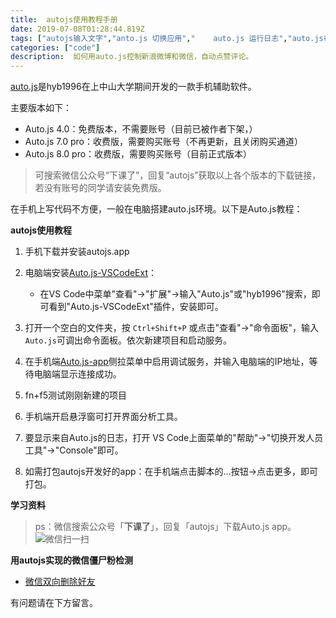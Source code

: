 ```yaml
---
title:  autojs使用教程手册
date: 2019-07-08T01:28:44.819Z
tags: ["autojs输入文字","anto.js 切换应用","	auto.js 运行日志","auto.js布局分析的使用方法"]
categories: ["code"]
description:  如何用auto.js控制新浪微博和微信，自动点赞评论。
---
```


[auto.js](https://hyb1996.github.io/AutoJs-Docs/#/)是hyb1996在上中山大学期间开发的一款手机辅助软件。

主要版本如下：

- Auto.js 4.0：免费版本，不需要账号（目前已被作者下架，）
- Auto.js 7.0 pro：收费版，需要购买账号（不再更新，且关闭购买通道）
- Auto.js 8.0 pro：收费版，需要购买账号（目前正式版本）

> 可搜索微信公众号“下课了”，回复“autojs”获取以上各个版本的下载链接，若没有账号的同学请安装免费版。

在手机上写代码不方便，一般在电脑搭建auto.js环境。以下是Auto.js教程：

**autojs使用教程**

1. 手机下载并安装autojs.app

2. 电脑端安装[Auto.js-VSCodeExt](https://github.com/hyb1996/Auto.js-VSCode-Extension)： 

    - 在VS Code中菜单"查看"->"扩展"->输入"Auto.js"或"hyb1996"搜索，即可看到"Auto.js-VSCodeExt"插件，安装即可。

3. 打开一个空白的文件夹，按 `Ctrl+Shift+P` 或点击"查看"->"命令面板"，输入 `Auto.js`可调出命令面板。依次新建项目和启动服务。

4. 在手机端[Auto.js-app](https://www.coolapk.com/apk/129872)侧拉菜单中启用调试服务，并输入电脑端的IP地址，等待电脑端显示连接成功。

5. fn+f5测试刚刚新建的项目

6. 手机端开启悬浮窗可打开界面分析工具。

7. 要显示来自Auto.js的日志，打开 VS Code上面菜单的"帮助"->"切换开发人员工具"->"Console"即可。

8. 如需打包autojs开发好的app：在手机端点击脚本的...按钮->点击更多，即可打包。


**学习资料**  

> ps：微信搜索公众号「**下课了**」，回复「autojs」下载Auto.js app。   
> ![微信扫一扫](https://gitee.com/smile365/blogimg/raw/master/sxy91/1582087774482.png)

**用autojs实现的微信僵尸粉检测**

- [微信双向删除好友](https://www.sxy91.com/posts/wxtool/)

有问题请在下方留言。